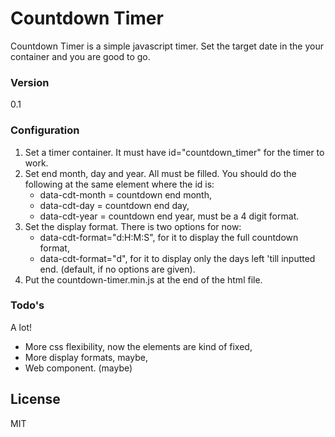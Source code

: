 # Countdown Timer

Countdown Timer is a simple javascript timer. Set the target date in the your container and you are good to go.

### Version
0.1


### Configuration

<ol>
	<li>Set a timer container. It must have id="countdown_timer" for the timer to work.</li>
	<li>Set end month, day and year. All must be filled. You should do the following at the same element where the id is:
		<ul>
			<li>data-cdt-month = countdown end month,</li>
			<li>data-cdt-day = countdown end day,</li>
			<li>data-cdt-year = countdown end year, must be a 4 digit format.</li>
		</ul>
	</li>
	<li>Set the display format. There is two options for now:
		<ul>
			<li>data-cdt-format="d:H:M:S", for it to display the full countdown format,
			<li>data-cdt-format="d", for it to display only the days left 'till inputted end. (default, if no options are given).
		</ul>
	</li>
	<li>Put the countdown-timer.min.js at the end of the html file.</li>
</ol>

### Todo's

A lot!

<ul>
    <li>More css flexibility, now the elements are kind of fixed,</li>
    <li>More display formats, maybe,</li>
    <li>Web component. (maybe)</li>
</ul>

License
----

MIT

